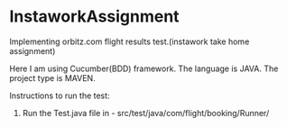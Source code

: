 # InstaworkAssignment
Implementing  orbitz.com flight results test.(instawork take home assignment)

Here I am using Cucumber(BDD) framework.
The language is JAVA.
The project type is MAVEN.


Instructions to run the test:
1. Run the Test.java file in - src/test/java/com/flight/booking/Runner/
